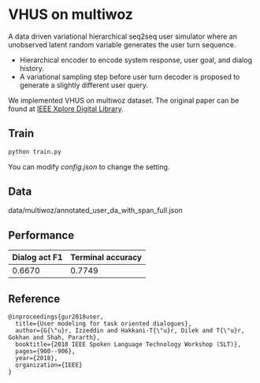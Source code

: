 # VHUS on multiwoz

A data driven variational hierarchical seq2seq user simulator where an unobserved latent random variable generates the user turn sequence. 

- Hierarchical encoder to encode system response, user goal, and dialog history.
- A variational sampling step before user turn decoder is proposed to generate a slightly different user query.

We implemented VHUS on multiwoz dataset. The original paper can be found at [IEEE Xplore Digital Library](https://ieeexplore.ieee.org/abstract/document/8639652/).

## Train

```python
python train.py
```

You can modify *config.json* to change the setting.

## Data

data/multiwoz/annotated_user_da_with_span_full.json

## Performance
|Dialog act F1| Terminal accuracy |
|-|-|
|0.6670|0.7749|

## Reference

```
@inproceedings{gur2018user,
  title={User modeling for task oriented dialogues},
  author={G{\"u}r, Izzeddin and Hakkani-T{\"u}r, Dilek and T{\"u}r, Gokhan and Shah, Pararth},
  booktitle={2018 IEEE Spoken Language Technology Workshop (SLT)},
  pages={900--906},
  year={2018},
  organization={IEEE}
}
```